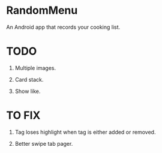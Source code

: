 # RandomMenu
An Android app that records your cooking list.

# TODO
1. Multiple images.

2. Card stack.

3. Show like.

# TO FIX
1. Tag loses highlight when tag is either added or removed.

2. Better swipe tab pager.